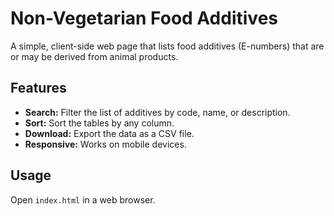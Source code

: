 # Non-Vegetarian Food Additives

A simple, client-side web page that lists food additives (E-numbers) that are or may be derived from animal products.

## Features

*   **Search:** Filter the list of additives by code, name, or description.
*   **Sort:** Sort the tables by any column.
*   **Download:** Export the data as a CSV file.
*   **Responsive:** Works on mobile devices.

## Usage

Open `index.html` in a web browser.
